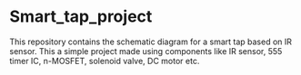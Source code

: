 # Smart_tap_project
This repository contains the schematic diagram for a smart tap based on IR sensor.
This a simple project made using components like IR sensor, 555 timer IC, n-MOSFET, solenoid valve, DC motor etc. 
